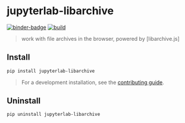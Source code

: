 # jupyterlab-libarchive

[![binder-badge][]][binder] [![build][workflow-badge]][workflow]

> work with file archives in the browser, powered by [libarchive.js]

## Install

```bash
pip install jupyterlab-libarchive
```

> For a development installation, see the [contributing guide].

## Uninstall

```bash
pip uninstall jupyterlab-libarchive
```

[sql.js]: https://github.com/sql-js/sql.js
[contributing guide]: https://github.com/gt-coar/janki/blob/main/CONTRIBUTING.md
[binder]: http://mybinder.org/v2/gh/gt-coar/janki/main?urlpath=lab
[binder-badge]: https://mybinder.org/badge_logo.svg
[workflow-badge]:
  https://github.com/gt-coar/janki/workflows/.github/workflows/ci.yml/badge.svg
[workflow]:
  https://github.com/gt-coar/janki/actions?query=branch%3Amain+workflow%3A.github%2Fworkflows%2Fci.yml
